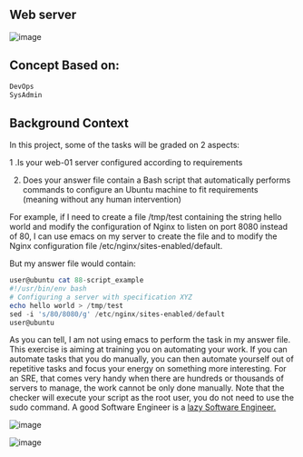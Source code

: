 ## Web server
![image](https://lh3.googleusercontent.com/kfVLP6vYldtGctv88u-gglv9U4KVHbZBk34Su1Q5yGg1CdJycDXI5s7g5GjLRGNfrWfeeyd674hLpKXkkwwDmZZDMB-4FKbomDKjEwaL1w)
## Concept Based on:
``` Powershell
DevOps
SysAdmin

```
## Background Context

In this project, some of the tasks will be graded on 2 aspects:

1 .Is your web-01 server configured according to requirements

2. Does your answer file contain a Bash script that automatically performs commands to configure an Ubuntu machine to fit requirements (meaning without any human intervention)

For example, if I need to create a file /tmp/test containing the string hello world and modify the configuration of Nginx to listen on port 8080 instead of 80, I can use emacs on my server to create the file and to modify the Nginx configuration file /etc/nginx/sites-enabled/default.

But my answer file would contain:
``` powershell
user@ubuntu cat 88-script_example
#!/usr/bin/env bash
# Configuring a server with specification XYZ
echo hello world > /tmp/test
sed -i 's/80/8080/g' /etc/nginx/sites-enabled/default
user@ubuntu

```
As you can tell, I am not using emacs to perform the task in my answer file. This exercise is aiming at training you on automating your work. If you can automate tasks that you do manually, you can then automate yourself out of repetitive tasks and focus your energy on something more interesting. For an SRE, that comes very handy when there are hundreds or thousands of servers to manage, the work cannot be only done manually. Note that the checker will execute your script as the root user, you do not need to use the sudo command.
A good Software Engineer is a [lazy Software Engineer.](https://intranet.alxswe.com/rltoken/sRY__axKNHhNW0SVmsUC_A)

![image](https://s3.amazonaws.com/intranet-projects-files/holbertonschool-sysadmin_devops/266/82VsYEC.jpg)

![image](https://s3.amazonaws.com/intranet-projects-files/holbertonschool-sysadmin_devops/266/8Gu52Qv.png)


   
